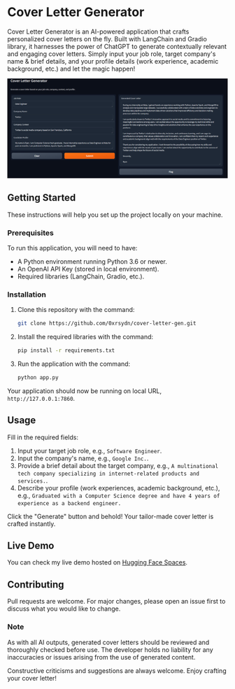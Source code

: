 # Cover Letter Generator

Cover Letter Generator is an AI-powered application that crafts personalized cover letters on the fly. Built with LangChain and Gradio library, it harnesses the power of ChatGPT to generate contextually relevant and engaging cover letters. Simply input your job role, target company's name & brief details, and your profile details (work experience, academic background, etc.) and let the magic happen!

![Application Interface](img/Screenshot_53.png)

## Getting Started

These instructions will help you set up the project locally on your machine.

### Prerequisites

To run this application, you will need to have:

- A Python environment running Python 3.6 or newer.
- An OpenAI API Key (stored in local environment).
- Required libraries (LangChain, Gradio, etc.).

### Installation

1. Clone this repository with the command:

    ```bash
    git clone https://github.com/0xrsydn/cover-letter-gen.git
    ```

2. Install the required libraries with the command:

    ```bash
    pip install -r requirements.txt
    ```
   
3. Run the application with the command:

    ```bash
    python app.py
    ```

Your application should now be running on local URL, `http://127.0.0.1:7860`.

## Usage

Fill in the required fields:

1. Input your target job role, e.g., `Software Engineer`.
2. Input the company's name, e.g., `Google Inc.`.
3. Provide a brief detail about the target company, e.g., `A multinational tech company specializing in internet-related products and services.`.
4. Describe your profile (work experiences, academic background, etc.), e.g., `Graduated with a Computer Science degree and have 4 years of experience as a backend engineer.`

Click the "Generate" button and behold! Your tailor-made cover letter is crafted instantly.

## Live Demo

You can check my live demo hosted on [Hugging Face Spaces](https://huggingface.co/spaces/0xrsydn/cover-letter-gen).

## Contributing

Pull requests are welcome. For major changes, please open an issue first to discuss what you would like to change.

### Note

As with all AI outputs, generated cover letters should be reviewed and thoroughly checked before use. The developer holds no liability for any inaccuracies or issues arising from the use of generated content.

Constructive criticisms and suggestions are always welcome. Enjoy crafting your cover letter!
